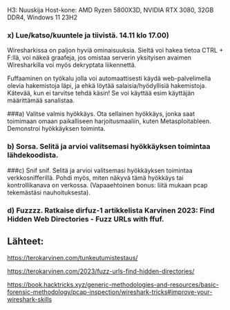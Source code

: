H3: Nuuskija
Host-kone: AMD Ryzen 5800X3D, NVIDIA RTX 3080, 32GB DDR4, Windows 11 23H2

### x) Lue/katso/kuuntele ja tiivistä. 14.11 klo 17.00)

Wiresharkissa on paljon hyviä ominaisuuksia. Sieltä voi hakea tietoa CTRL + F:llä, voi näkeä graafeja, jos omistaa serverin yksityisen avaimen Wiresharkilla voi myös dekryptata liikennettä. 

Fuffaaminen on työkalu jolla voi automaattisesti käydä web-palvelimella olevia hakemistoja läpi, ja ehkä löytää salaisia/hyödyllisiä hakemistoja. Kätevää, kun ei tarvitse tehdä käsin! Se voi käyttää esim käyttäjän määrittämää sanalistaa. 

###a) Valitse valmis hyökkäys. Ota sellainen hyökkäys, jonka saat toimimaan omaan paikalliseen harjoitusmaaliin, kuten Metasploitableen. Demonstroi hyökkäyksen toiminta.



### b) Sorsa. Selitä ja arvioi valitsemasi hyökkäyksen toimintaa lähdekoodista.



###c) Snif snif. Selitä ja arvioi valitsemasi hyökkäyksen toimintaa verkkosnifferillä. Pohdi myös, miten näkyvä tämä hyökkäys tai kontrollikanava on verkossa. (Vapaaehtoinen bonus: liitä mukaan pcap tekemästäsi nauhoituksesta).



### d) Fuzzzz. Ratkaise dirfuz-1 artikkelista Karvinen 2023: Find Hidden Web Directories - Fuzz URLs with ffuf.

## Lähteet:

https://terokarvinen.com/tunkeutumistestaus/

https://terokarvinen.com/2023/fuzz-urls-find-hidden-directories/

https://book.hacktricks.xyz/generic-methodologies-and-resources/basic-forensic-methodology/pcap-inspection/wireshark-tricks#improve-your-wireshark-skills

